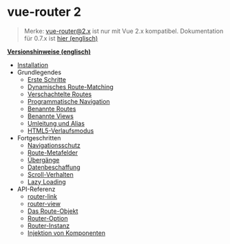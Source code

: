 # vue-router 2

<!--email_off-->
> Merke: vue-router@2.x ist nur mit Vue 2.x kompatibel. Dokumentation für 0.7.x ist [hier (englisch)](https://github.com/vuejs/vue-router/tree/1.0/docs/en)
<!--/email_off-->

**[Versionshinweise (englisch)](https://github.com/vuejs/vue-router/releases)**

- [Installation](installation.md)
- Grundlegendes
  - [Erste Schritte](essentials/getting-started.md)
  - [Dynamisches Route-Matching](essentials/dynamic-matching.md)
  - [Verschachtelte Routes](essentials/nested-routes.md)
  - [Programmatische Navigation](essentials/navigation.md)
  - [Benannte Routes](essentials/named-routes.md)
  - [Benannte Views](essentials/named-views.md)
  - [Umleitung und Alias](essentials/redirect-and-alias.md)
  - [HTML5-Verlaufsmodus](essentials/history-mode.md)
- Fortgeschritten
  - [Navigationsschutz](advanced/navigation-guards.md)
  - [Route-Metafelder](advanced/meta.md)
  - [Übergänge](advanced/transitions.md)
  - [Datenbeschaffung](advanced/data-fetching.md)
  - [Scroll-Verhalten](advanced/scroll-behavior.md)
  - [Lazy Loading](advanced/lazy-loading.md)
- API-Referenz
  - [router-link](api/router-link.md)
  - [router-view](api/router-view.md)
  - [Das Route-Objekt](api/route-object.md)
  - [Router-Option](api/options.md)
  - [Router-Instanz](api/router-instance.md)
  - [Injektion von Komponenten](api/component-injections.md)
